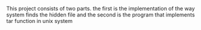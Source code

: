This project consists of two parts. the first is the implementation of
the way system finds the hidden file and the second is the program that
implements tar function in unix system
